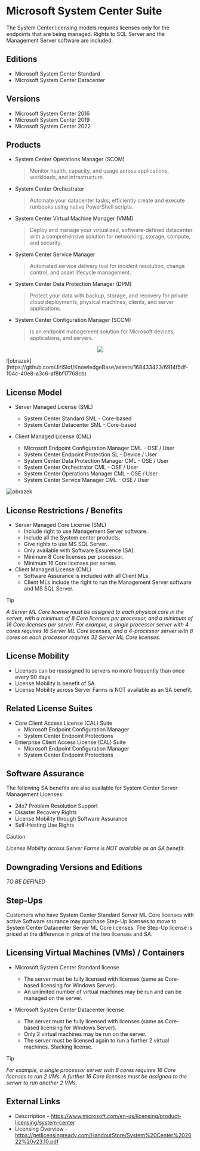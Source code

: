 # Microsoft System Center Suite
The System Center licensing models requires licenses only for the endpoints that are being managed. Rights to SQL Server and the Management Server software are included.

## Editions
- Microsoft System Center Standard
- Microsoft System Center Datacenter

## Versions
- Microsoft System Center 2016
- Microsoft System Center 2019
- Microsoft System Center 2022

## Products
- System Center Operations Manager (SCOM)
  > Monitor health, capacity, and usage across applications, workloads, and infrastructure.
- System Center Orchestrator
  > Automate your datacenter tasks; efficiently create and execute runbooks using native PowerShell scripts.
- System Center Virtual Machine Manager (VMM)
  > Deploy and manage your virtualized, software-defined datacenter with a comprehensive solution for networking, storage, compute, and security. 
- System Center Service Manager
  > Automated service delivery tool for incident resolution, change control, and asset lifecycle management. 
- System Center Data Protection Manager (DPM)
  > Protect your data with backup, storage, and recovery for private cloud deployments, physical machines, clients, and server applications. 
- System Center Configuration Manager (SCCM)
  > Is an endpoint management solution for Microsoft devices, applications, and servers.

<p align="center">
  <img src="https://www.terminalworks.com/blog-images/blobs/post_84/blobid64.jpg?1603887836751" />
</p>
![obrazek](https://github.com/JiriSlof/KnowledgeBase/assets/168433423/6914f5df-104c-40e8-a3c6-af8bf17768cb)



## License Model
- Server Managed License (SML)
    - System Center Standard SML - Core-based
    - System Center Datacenter SML - Core-based

- Client Managed License (CML)
    - Microsoft Endpoint Configuration Manager CML - OSE / User
    - System Center Endpoint Protection SL - Device / User
    - System Center Data Protection Manager CML - OSE / User
    - System Center Orchestrator CML - OSE / User
    - System Center Operations Manager CML - OSE / User
    - System Center Service Manager CML - OSE / User

![obrazek](https://github.com/JiriSlof/KnowledgeBase/assets/168433423/ef15f8be-c150-48cc-8b47-7a528cade992)


## License Restrictions / Benefits
- Server Managed Core License (SML)
    - Include right to use Management Server software.
    - Include all the System center products.
    - Give rights to use MS SQL Server.
    - Only available with Software Essurence (SA).      
    - Minimum 8 Core licenses per processor.
    - Minimum 16 Core licenses per server.
- Client Managed License (CML)
    - Software Assurance is included with all Client MLs.
    - Client MLs include the right to run the Management Server
software and MS SQL Server.
> [!TIP]  
> *A Server ML Core license must be assigned to each physical core in the server, with a minimum of 8 Core licenses per processor, and a minimum of 16 Core licenses per server.
> For example, a single processor server with 4 cores requires 16 Server ML Core licenses, and a 4-processor server with 8 cores on each processor requires 32 Server ML Core licenses.*


## License Mobility
- Licenses can be reassigned to servers no more frequently than once every 90 days.
- License Mobility is benefit of SA.
- License Mobility across Server Farms is NOT available as an SA benefit.

## Related License Suites
- Core Client Access License (CAL) Suite
    - Microsoft Endpoint Configuration Manager
    - System Center Endpoint Protections
- Enterprise Client Access License (CAL) Suite
    - Microsoft Endpoint Configuration Manager
    - System Center Endpoint Protections

## Software Assurance
The following SA benefits are also available for System Center Server Management Licenses:
- 24x7 Problem Resolution Support
- Disaster Recovery Rights
- License Mobility through Software Assurance
- Self-Hosting Use Rights
> [!CAUTION]
> *License Mobility across Server Farms is NOT available as an SA benefit.*


## Downgrading Versions and Editions
*TO BE DEFINED*

## Step-Ups
Customers who have System Center Standard Server ML Core licenses with active Software ssurance may purchase Step-Up licenses to move to System Center Datacenter Server ML Core licenses.
The Step-Up license is priced at the difference in price of the two licenses and SA.

## Licensing Virtual Machines (VMs) / Containers
- Microsoft System Center Standard license  
    - The server must be fully licensed with  licenses (same as Core-based licensing for Windows Server).
    - An unlimited number of virtual machines may be run and can be managed on the server.
  
- Microsoft System Center Datacenter license
    - The server must be fully licensed with  licenses (same as Core-based licensing for Windows Server).
    - Only 2 virtual machines may be run on the server.
    - The server must be licensed again to run a further 2 virtual machines. Stacking license.
> [!TIP]  
> *For example, a single processor server with 8 cores requires 16 Core licenses to run 2 VMs.
> A further 16 Core licenses must be assigned to the server to run another 2 VMs.*

## External Links
- Descrription - https://www.microsoft.com/en-us/licensing/product-licensing/system-center
- Licensing Overview - https://getlicensingready.com/HandoutStore/System%20Center%202022%20v23.10.pdf
